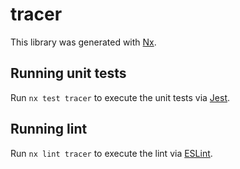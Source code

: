 # tracer

This library was generated with [Nx](https://nx.dev).

## Running unit tests

Run `nx test tracer` to execute the unit tests via [Jest](https://jestjs.io).

## Running lint

Run `nx lint tracer` to execute the lint via [ESLint](https://eslint.org/).
